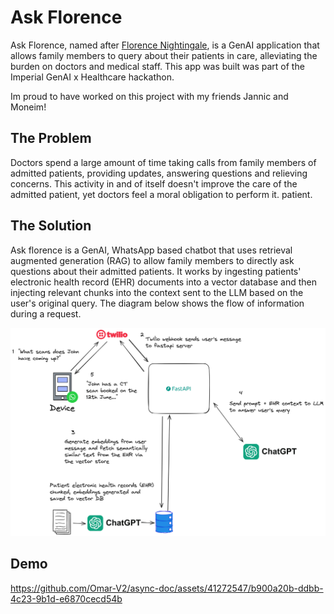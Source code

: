 # Ask Florence

Ask Florence, named after [Florence Nightingale](https://en.wikipedia.org/wiki/Florence_Nightingale), is a GenAI application that allows family members to query about their patients in care, alleviating the burden on doctors and medical staff. This app was built was part of the Imperial GenAI x Healthcare hackathon.

Im proud to have worked on this project with my friends Jannic and Moneim!

## The Problem

Doctors spend a large amount of time taking calls from family members of admitted patients, providing updates, answering questions and relieving concerns. This activity in and of itself doesn't improve the care of the admitted patient, yet doctors feel a moral obligation to perform it. patient.

## The Solution

Ask florence is a GenAI, WhatsApp based chatbot that uses retrieval augmented generation (RAG) to allow family members to directly ask questions about their admitted patients. It works by ingesting patients' electronic health record (EHR) documents into a vector database and then injecting relevant chunks into the context sent to the LLM based on the user's original query. The diagram below shows the flow of information during a request.

![Ask Florence](./assets/ask-florence.png)

## Demo

https://github.com/Omar-V2/async-doc/assets/41272547/b900a20b-ddbb-4c23-9b1d-e6870cecd54b

